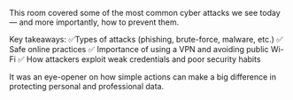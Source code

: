 This room covered some of the most common cyber attacks we see today — and more importantly, how to prevent them.

Key takeaways:
✅Types of attacks (phishing, brute-force, malware, etc.)
✅ Safe online practices
✅ Importance of using a VPN and avoiding public Wi-Fi
✅ How attackers exploit weak credentials and poor security habits

It was an eye-opener on how simple actions can make a big difference in protecting personal and professional data.
